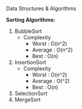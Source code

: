 Data Structures & Algorithms

**Sorting Algorithms:** <br>
1. BubbleSort <br>
	* Complexity
		- Worst   : O(n^2)
		- Average : O(n^2)
		- Best    : O(n)
2. InsertionSort <br>
	* Complexity
		- Worst   : O(n^2)
		- Average : O(^2)
		- Best    : O(n)
3. SelectionSort <br>
4. MergeSort <br>


